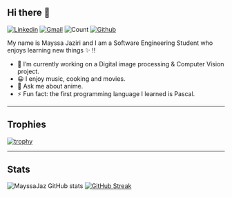 
## Hi there 👋

[![Linkedin](https://img.shields.io/badge/-MayssaJaziri-blue?style=flat&logo=Linkedin&logoColor=white)](https://www.linkedin.com/in/mayssa-jaziri-2bb4b81bb/) [![Gmail](https://img.shields.io/badge/-mayssa.jaziri-c14438?style=flat&logo=Gmail&logoColor=white)](mailto:jazirimayssa20@gmail.com
) ![Count](https://visitor-badge.laobi.icu/badge?page_id=MayssaJaz.MayssaJaz) [![Github](https://img.shields.io/github/followers/MayssaJaz?label=Follow&style=social)](https://github.com/MayssaJaz) 

My name is Mayssa Jaziri and I am a Software Engineering Student who enjoys learning new things :sparkles: !!

<!--
**MayssaJaz/MayssaJaz** is a ✨ _special_ ✨ repository because its `README.md` (this file) appears on your GitHub profile.
-->

- 🔭 I’m currently working on a Digital image processing & Computer Vision project.
- 😀 I enjoy music, cooking and movies.
- 💬 Ask me about anime.
- ⚡ Fun fact: the first programming language I learned is Pascal.

---------------------------------------------------------------------------------------------------------------
## Trophies

[![trophy](https://github-profile-trophy.vercel.app/?username=MayssaJaz&theme=radical)](https://github.com/ryo-ma/github-profile-trophy)

---------------------------------------------------------------------------------------------------------------
## Stats

![MayssaJaz GitHub stats](https://github-readme-stats.vercel.app/api?username=MayssaJaz&show_icons=true&theme=radical) 
[![GitHub Streak](https://github-readme-streak-stats.herokuapp.com/?user=MayssaJaz&theme=radical)](https://git.io/streak-stats)
